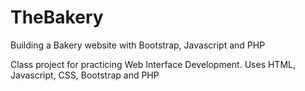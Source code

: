 # TheBakery
Building a Bakery website with Bootstrap, Javascript and PHP

Class project for practicing Web Interface Development. Uses HTML, Javascript, CSS, Bootstrap and PHP
